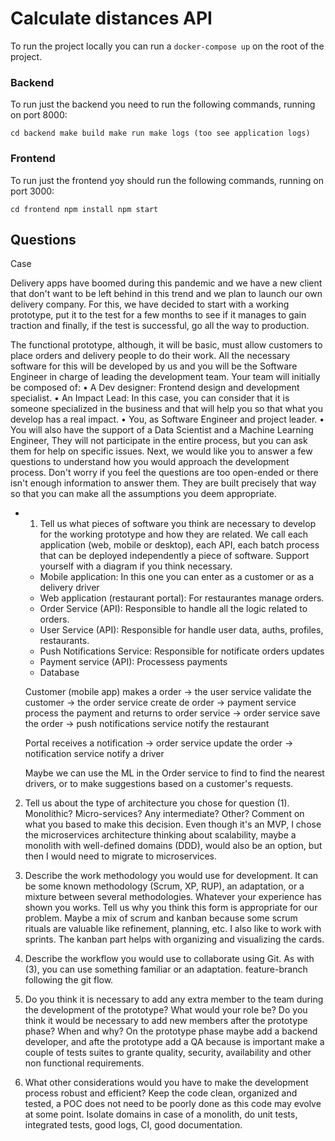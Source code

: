 # Calculate distances API

To run the project locally you can run a `docker-compose up` on the root of the project.

### Backend

To run just the backend you need to run the following commands, running on port 8000:

`
cd backend
make build
make run
make logs (too see application logs)
`

### Frontend

To run just the frontend yoy should run the following commands, running on port 3000:

`
cd frontend
npm install
npm start
`

## Questions

Case

Delivery apps have boomed during this pandemic and we have a new client that don't want
to be left behind in this trend and we plan to launch our own delivery company. For this, we
have decided to start with a working prototype, put it to the test for a few months to see if it
manages to gain traction and finally, if the test is successful, go all the way to production.

The functional prototype, although, it will be basic, must allow customers to place orders
and delivery people to do their work.
All the necessary software for this will be developed by us and you will be the Software
Engineer in charge of leading the development team. Your team will initially be composed
of:
• A Dev designer: Frontend design and development specialist.
• An Impact Lead: In this case, you can consider that it is someone specialized in the
business and that will help you so that what you develop has a real impact.
• You, as Software Engineer and project leader.
• You will also have the support of a Data Scientist and a Machine Learning Engineer,
They will not participate in the entire process, but you can ask them for help on specific
issues.
Next, we would like you to answer a few questions to understand how you would approach
the development process. Don't worry if you feel the questions are too open-ended or there
isn't enough information to answer them. They are built precisely that way so that you can
make all the assumptions you deem appropriate.

 - 1. Tell us what pieces of software you think are necessary to develop for the working
prototype and how they are related. We call each application (web, mobile or desktop),
each API, each batch process that can be deployed independently a piece of software.
Support yourself with a diagram if you think necessary.

    - Mobile application: In this one you can enter as a customer or as a delivery driver
    - Web application (restaurant portal): For restaurantes manage orders. 
    - Order Service (API): Responsible to handle all the logic related to orders.
    - User Service (API): Responsible for handle user data, auths, profiles, restaurants. 
    - Push Notifications Service: Responsible for notificate orders updates
    - Payment service (API): Processess payments
    - Database

    Customer (mobile app) makes a order -> the user service validate the customer -> the order service create de order -> payment service process the payment and returns to order service -> order service save the order -> push notifications service notify the restaurant

    Portal receives a notification -> order service update the order -> notification service notify a driver

    Maybe we can use the ML in the Order service to find to find the nearest drivers, or to make suggestions based on a customer's requests.

2. Tell us about the type of architecture you chose for question (1). Monolithic?
Micro-services? Any intermediate? Other? Comment on what you based to make this
decision.
    Even though it's an MVP, I chose the microservices architecture thinking about scalability, maybe a monolith with well-defined domains (DDD), would also be an option, but then I would need to migrate to microservices.

3. Describe the work methodology you would use for development. It can be some
known methodology (Scrum, XP, RUP), an adaptation, or a mixture between several
methodologies. Whatever your experience has shown you works. Tell us why you think this
form is appropriate for our problem.
    Maybe a mix of scrum and kanban because some scrum rituals are valuable like refinement, planning, etc. I also like to work with sprints. The kanban part helps with organizing and visualizing the cards.

4. Describe the workflow you would use to collaborate using Git. As with (3), you can
use something familiar or an adaptation.
    feature-branch following the git flow.

5. Do you think it is necessary to add any extra member to the team during the
development of the prototype? What would your role be? Do you think it would be
necessary to add new members after the prototype phase? When and why?
    On the prototype phase maybe add a backend developer, and afte the prototype add a QA because is important make a couple of tests suites to grante quality, security, availability and other non functional requirements.

6. What other considerations would you have to make the development process robust
and efficient?
    Keep the code clean, organized and tested, a POC does not need to be poorly done as this code may evolve at some point. Isolate domains in case of a monolith, do unit tests, integrated tests, good logs, CI, good documentation.